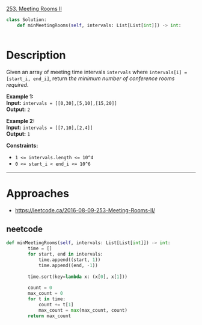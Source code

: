 [253. Meeting Rooms II](https://neetcode.io/problems/meeting-schedule-ii)

```python
class Solution:
    def minMeetingRooms(self, intervals: List[List[int]]) -> int:
	    
```

# Description

Given an array of meeting time intervals `intervals` where `intervals[i] = [start_i, end_i]`, return _the minimum number of conference rooms required_.

**Example 1:**  
**Input:** `intervals = [[0,30],[5,10],[15,20]]`  
**Output:** `2`  

**Example 2:**  
**Input:** `intervals = [[7,10],[2,4]]`  
**Output:** `1`  

**Constraints:**
- `1 <= intervals.length <= 10^4`
- `0 <= start_i < end_i <= 10^6`

---


# Approaches

- https://leetcode.ca/2016-08-09-253-Meeting-Rooms-II/


## neetcode
```python
def minMeetingRooms(self, intervals: List[List[int]]) -> int:
        time = []
        for start, end in intervals:
            time.append((start, 1))
            time.append((end, -1))
        
        time.sort(key=lambda x: (x[0], x[1]))
        
        count = 0
        max_count = 0
        for t in time:
            count += t[1]
            max_count = max(max_count, count)
        return max_count

```